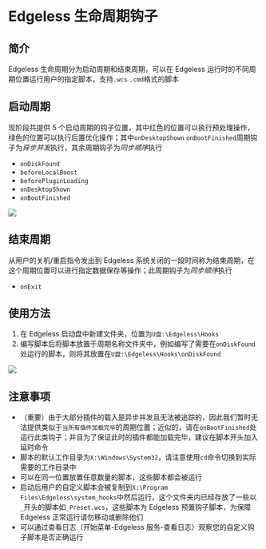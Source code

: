 # Edgeless 生命周期钩子 <Badge text="4.0.0+" /> <Badge text="结束周期钩子 4.0.3+" />

## 简介

Edgeless 生命周期分为启动周期和结束周期，可以在 Edgeless 运行时的不同周期位置运行用户的指定脚本，支持`.wcs` `.cmd`格式的脚本

## 启动周期

现阶段共提供 5 个启动周期的钩子位置，其中红色的位置可以执行预处理操作，绿色的位置可以执行后置优化操作；其中`onDesktopShown` `onBootFinished`周期钩子为*异步并发*执行，其余周期钩子为*同步顺序*执行

- `onDiskFound`
- `beforeLocalBoost`
- `beforePluginLoading`
- `onDesktopShown`
- `onBootFinished`

![](https://cloud.edgeless.top/picbed/wiki/img/hooks.png)

## 结束周期

从用户的关机/重启指令发出到 Edgeless 系统关闭的一段时间称为结束周期，在这个周期位置可以进行指定数据保存等操作；此周期钩子为*同步顺序*执行

- `onExit`

## 使用方法

1. 在 Edgeless 启动盘中新建文件夹，位置为`U盘:\Edgeless\Hooks`
2. 编写脚本后将脚本放置于周期名称文件夹中，例如编写了需要在`onDiskFound`处运行的脚本，则将其放置在`U盘:\Edgeless\Hooks\onDiskFound`

![](https://cloud.edgeless.top/picbed/wiki/img/015750.jpg)

## 注意事项

- （重要）由于大部分插件的载入是异步并发且无法被追踪的，因此我们暂时无法提供类似于`当所有插件加载完毕`的周期位置；近似的，请在`onBootFinished`处运行此类钩子；并且为了保证此时的插件都能加载完毕，建议在脚本开头加入延时命令
- 脚本的默认工作目录为`X:\Windows\System32`，请注意使用`cd`命令切换到实际需要的工作目录中
- 可以在同一位置放置任意数量的脚本，这些脚本都会被运行
- 启动后用户的自定义脚本会被复制到`X:\Program Files\Edgeless\system_hooks`中然后运行，这个文件夹内已经存放了一些以`_`开头的脚本如`_Preset.wcs`，这些脚本为 Edgeless 预置钩子脚本，为保障 Edgeless 正常运行请勿移动或删除他们
- 可以通过查看日志（开始菜单-Edgeless 服务-查看日志）观察您的自定义钩子脚本是否正确运行
